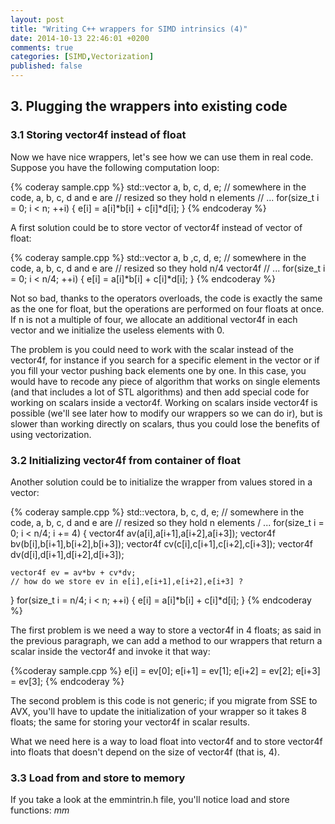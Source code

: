 ```yaml
---
layout: post
title: "Writing C++ wrappers for SIMD intrinsics (4)"
date: 2014-10-13 22:46:01 +0200
comments: true
categories: [SIMD,Vectorization]
published: false
---
```


## 3. Plugging the wrappers into existing code

### 3.1 Storing vector4f instead of float

Now we have nice wrappers, let's see how we can use them in real code. Suppose you have the following
computation loop:

{% coderay sample.cpp %}
std::vector<float> a, b, c, d, e;
// somewhere in the code, a, b, c, d and e are
// resized so they hold n elements
// ...
for(size_t i = 0; i < n; ++i)
{
	e[i] = a[i]*b[i] + c[i]*d[i];
}
{% endcoderay %}

<!-- more -->

A first solution could be to store vector of vector4f instead of vector of float:

{% coderay sample.cpp %}
std::vector<vector4f> a, b ,c, d, e;
// somewhere in the code, a, b, c, d and e are
// resized so they hold n/4 vector4f
// ...
for(size_t i = 0; i < n/4; ++i)
{
	e[i] = a[i]*b[i] + c[i]*d[i];
}
{% endcoderay %}

Not so bad, thanks to the operators overloads, the code is exactly the same as the one for float, but
the operations are performed on four floats at once. If n is not a multiple of four, we allocate an
additional vector4f in each vector and we initialize the useless elements with 0.

The problem is you could need to work with the scalar instead of the vector4f, for instance if you search
for a specific element in the vector or if you fill your vector pushing back elements one by one. In this
case, you would have to recode any piece of algorithm that works on single elements (and that includes a
lot of STL algorithms) and then add special code for working on scalars inside a vector4f. Working on
scalars inside vector4f is possible (we'll see later how to modify our wrappers so we can do ir), but is
slower than working directly on scalars, thus you could lose the benefits of using vectorization.

### 3.2 Initializing vector4f from container of float

Another solution could be to initialize the wrapper from values stored in a vector:

{% coderay sample.cpp %}
std::vector<float>a, b, c, d, e;
// somewhere in the code, a, b, c, d and e are
// resized so they hold n elements
/ ...
for(size_t i = 0; i < n/4; i += 4)
{
	vector4f av(a[i],a[i+1],a[i+2],a[i+3]);
	vector4f bv(b[i],b[i+1],b[i+2],b[i+3]);
	vector4f cv(c[i],c[i+1],c[i+2],c[i+3]);
	vector4f dv(d[i],d[i+1],d[i+2],d[i+3]);

	vector4f ev = av*bv + cv*dv;
	// how do we store ev in e[i],e[i+1],e[i+2],e[i+3] ?
}
for(size_t i = n/4; i < n; ++i)
{
	e[i] = a[i]*b[i] + c[i]*d[i];
}
{% endcoderay %}

The first problem is we need a way to store a vector4f in 4 floats; as said in the previous paragraph, we
can add a method to our wrappers that return a scalar inside the vector4f and invoke it that way:

{%coderay sample.cpp %}
e[i]   = ev[0];
e[i+1] = ev[1];
e[i+2] = ev[2];
e[i+3] = ev[3];
{% endcoderay %}

The second problem is this code is not generic; if you migrate from SSE to AVX, you'll have to update the
initialization of your wrapper so it takes 8 floats; the same for storing your vector4f in scalar results.

What we need here is a way to load float into vector4f and to store vector4f into floats that doesn't
depend on the size of vector4f (that is, 4).

### 3.3 Load from and store to memory

If you take a look at the emmintrin.h file, you'll notice load and store functions: _mm_


